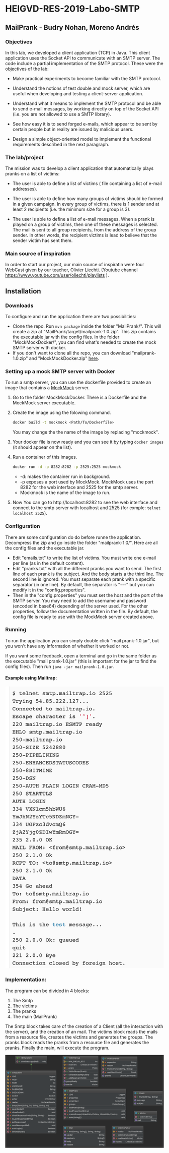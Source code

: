 # HEIGVD-RES-2019-Labo-SMTP
## MailPrank - Budry Nohan, Moreno Andrés
### Objectives
In this lab, we developed a client application (TCP) in Java. This client application uses the Socket API to communicate with an SMTP server. The code include a partial implementation of the SMTP protocol. These were the objectives of the lab:

- Make practical experiments to become familiar with the SMTP protocol. 

- Understand the notions of test double and mock server, which are useful when developing and testing a client-server application.

- Understand what it means to implement the SMTP protocol and be able to send e-mail messages, by working directly on top of the Socket API (i.e. you are not allowed to use a SMTP library).

- See how easy it is to send forged e-mails, which appear to be sent by certain people but in reality are issued by malicious users.

- Design a simple object-oriented model to implement the functional requirements described in the next paragraph.

### The lab/project

The mission was to develop a client application that automatically plays pranks on a list of victims:

- The user is able to define a list of victims ( file containing a list of e-mail addresses).

- The user is able to define how many groups of victims should be formed in a given campaign. In every group of victims, there is 1 sender and at least 2 recipients (i.e. the minimum size for a group is 3).

- The user is able to define a list of e-mail messages. When a prank is played on a group of victims, then one of these messages is selected. The mail is sent to all group recipients, from the address of the group sender. In other words, the recipient victims is lead to believe that the sender victim has sent them.

### Main source of inspiration

In order to start our project, our main source of inspiratin were four WebCast given by our teacher, Olivier Liechti. (Youtube channel https://www.youtube.com/user/oliechti/playlists ).

## Installation
### Downloads 

To configure and run the application there are two possibilities:

- Clone the repo. Run `mvn package` inside the folder "MailPrank/". This will create a zip at "MailPrank/target/mailprank-1.0.zip". This zip contains the executable jar with the config files. In the folder "MockMockDocker/", you can find what's needed to create the mock SMTP server with docker.
- If you don't want to clone all the repo, you can download "mailprank-1.0.zip" and "MockMockDocker.zip" [here](https://github.com/Jack-Eri/MailPrank/releases/tag/1.0).

### Setting up a mock SMTP server with Docker

To run a smtp server, you can use the dockerfile provided to create an image that contains a [MockMock](https://github.com/tweakers/MockMock) server.

1. Go to the folder MockMockDocker. There is a Dockerfile and the MockMock server executable.

2. Create the image using the folowing command.

   ```bash
   docker build -t mockmock <Path/To/Dockerfile>
   ```

   You may change the the name of the image by replacing "mockmock".

3. Your docker file is now ready and you can see it by typing `docker images` (it should appear on the list).

4. Run a container of this images.

   ```bash
   docker run -d -p 8282:8282 -p 2525:2525 mockmock
   ```

   - -d: makes the container run in background.
   - -p exposes a port used by MockMock. MockMock uses the port 8282 for the web interface and 2525 for the smtp server.
   - Mockmock is the name of the image to run.

5. Now You can go to http://localhost:8282 to see the web interface and connect to the smtp server with localhost and 2525 (for exmple: `telnet localhost 2525`).

### Configuration

There are some configuration do do before runne the application. Decompress the zip and go inside the folder "mailprank-1.0/". Here are all the config files and the executable jar.

- Edit "emails.txt" to write the list of victims. You must write one e-mail per line (as in the default content).
- Edit "pranks.txt" with all the different pranks you want to send. The first line of each prank is the subject. And the body starts a the third line. The second line is ignored. You must separate each prank with a specific separator (in one line). By default, the separator is "---" but you can modify it in the "config.properties".
- Then in the "config.properties" you must set the host and the port of the SMTP server. You may need to add the username and password (encoded in base64) depending of the server used. For the other properties, follow the documentation written in the file. By default, the config file is ready to use with the MockMock server created above.

### Running

To run the application you can simply double click "mail prank-1.0.jar", but you won't have any information of whether it worked or not.

If you want some feedback, open a terminal and go in the same folder as the executable "mail prank-1.0.jar" (this is important for the jar to find the config files). Then run `java -jar mailprank-1.0.jar`.

#### Example using Mailtrap:

![telnetMailtrapExample](figures/telnetMailtrapExample.png)

### Implementation:

The program can be divided in 4 blocks:

1. The Smtp
2. The victims
3. The pranks
4. The main (MailPrank)

The Smtp block takes care of the creation of a Client (all the interaction with the server), and the creation of an mail. The victims block reads the mails from a resource file, creates the victims and generates the groups. The pranks block reads the pranks from a resource file and generates the pranks. Finally the main, will execute the program.

![diagram_intellij](figures/diagram_intellij.png)










